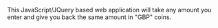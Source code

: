 This JavaScript/JQuery based web application will take any amount you enter and give you back the same amount in "GBP" coins.